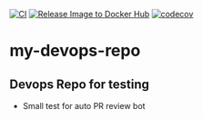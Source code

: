 [![CI](https://github.com/natan-dias/my-devops-repo/actions/workflows/ci.yaml/badge.svg)](https://github.com/natan-dias/my-devops-repo/actions/workflows/ci.yaml) [![Release Image to Docker Hub](https://github.com/natan-dias/my-devops-repo/actions/workflows/release.yml/badge.svg)](https://github.com/natan-dias/my-devops-repo/actions/workflows/release.yml) [![codecov](https://codecov.io/gh/natan-dias/my-devops-repo/graph/badge.svg?token=GSHQHG9UAD)](https://codecov.io/gh/natan-dias/my-devops-repo) 

# my-devops-repo

## Devops Repo for testing

- Small test for auto PR review bot
